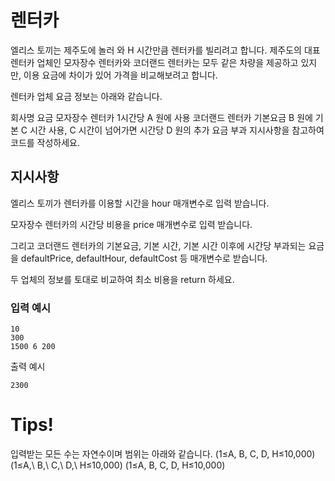 # 렌터카
엘리스 토끼는 제주도에 놀러 와 H 시간만큼 렌터카를 빌리려고 합니다. 제주도의 대표 렌터카 업체인 모자장수 렌터카와 코더랜드 렌터카는 모두 같은 차량을 제공하고 있지만, 이용 요금에 차이가 있어 가격을 비교해보려고 합니다.

렌터카 업체 요금 정보는 아래와 같습니다.

회사명           요금
모자장수 렌터카    1시간당 A 원에 사용
코더랜드 렌터카    기본요금 B 원에 기본 C 시간 사용,
               C 시간이 넘어가면 시간당 D 원의 추가 요금 부과
지시사항을 참고하여 코드를 작성하세요.


## 지시사항
엘리스 토끼가 렌터카를 이용할 시간을 hour 매개변수로 입력 받습니다.

모자장수 렌터카의 시간당 비용을 price 매개변수로 입력 받습니다.

그리고 코더랜드 렌터카의 기본요금, 기본 시간, 기본 시간 이후에 시간당 부과되는 요금을 defaultPrice, defaultHour, defaultCost 등 매개변수로 받습니다.

두 업체의 정보를 토대로 비교하여 최소 비용을 return 하세요.

### 입력 예시
```
10 
300
1500 6 200
```
출력 예시
```
2300
```
# Tips!
입력받는 모든 수는 자연수이며 범위는 아래와 같습니다.
(1≤A, B, C, D, H≤10,000)(1≤A,\ B,\ C,\ D,\ H≤10,000)
(1≤A, B, C, D, H≤10,000)
